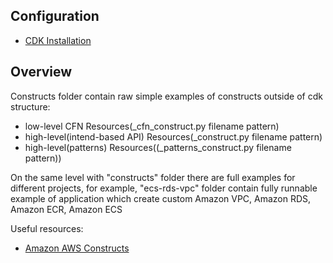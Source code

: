 ## Configuration
* [CDK Installation](./readme/INSTALLATION.md)

## Overview
Constructs folder contain raw simple examples of constructs outside of cdk structure:
* low-level CFN Resources(<resource>_cfn_construct.py filename pattern)
* high-level(intend-based API) Resources(<resource>_construct.py filename pattern)
* high-level(patterns) Resources((<resource>_patterns_construct.py filename pattern))

On the same level with "constructs" folder there are full examples for different projects, for example, "ecs-rds-vpc"
folder contain fully runnable example of application which create custom Amazon VPC, Amazon RDS, Amazon ECR, Amazon ECS

Useful resources:<br/>
* [Amazon AWS Constructs](https://docs.aws.amazon.com/cdk/latest/guide/constructs.html)
